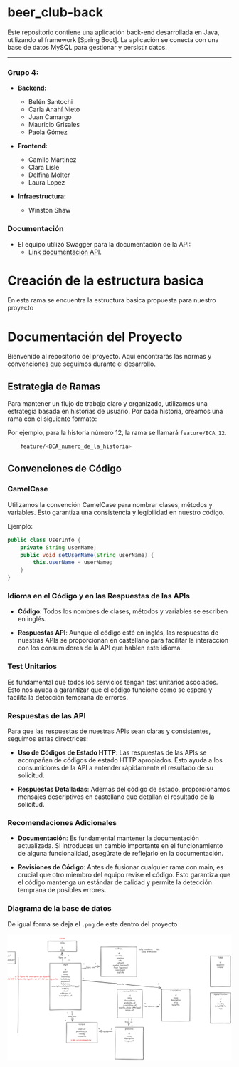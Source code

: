 # beer_club-back
Este repositorio contiene una aplicación back-end desarrollada en Java, utilizando el framework [Spring Boot]. La aplicación se conecta con una base de datos MySQL para gestionar y persistir datos.

___

<h3>Grupo 4:</h3>

- **Backend:**
    - Belén Santochi
    - Carla Anahí Nieto
    - Juan Camargo
    - Mauricio Grisales
    - Paola Gómez
      <br>

- **Frontend:**
    - Camilo Martinez
    - Clara Lisle
    - Delfina Molter
    - Laura Lopez
      <br>

- **Infraestructura:**
    - Winston Shaw 

<h3>Documentación</h3>

- El equipo utilizó Swagger para la documentación de la API:
    - [Link documentación API](http://localhost:8080/api/v1/swagger-ui/index.html#/).

# Creación de la estructura basica
En esta rama se encuentra la estructura basica propuesta para nuestro proyecto
# Documentación del Proyecto

Bienvenido al repositorio del proyecto. Aquí encontrarás las normas y convenciones que seguimos durante el desarrollo.

## Estrategia de Ramas

Para mantener un flujo de trabajo claro y organizado, utilizamos una estrategia basada en historias de usuario. Por cada historia, creamos una rama con el siguiente formato:

Por ejemplo, para la historia número 12, la rama se llamará `feature/BCA_12`.
```bash
    feature/<BCA_numero_de_la_historia>
```

## Convenciones de Código

### CamelCase

Utilizamos la convención CamelCase para nombrar clases, métodos y variables. Esto garantiza una consistencia y legibilidad en nuestro código.

Ejemplo:

```java
public class UserInfo {
    private String userName;
    public void setUserName(String userName) {
        this.userName = userName;
    }
}
```

### Idioma en el Código y en las Respuestas de las APIs
* **Código**: Todos los nombres de clases, métodos y variables se escriben en inglés.

* **Respuestas API**: Aunque el código esté en inglés, las respuestas de nuestras APIs se proporcionan en castellano para facilitar la interacción con los consumidores de la API que hablen este idioma.

### Test Unitarios
Es fundamental que todos los servicios tengan test unitarios asociados. Esto nos ayuda a garantizar que el código funcione como se espera y facilita la detección temprana de errores.

### Respuestas de las API
Para que las respuestas de nuestras APIs sean claras y consistentes, seguimos estas directrices:

* **Uso de Códigos de Estado HTTP**: Las respuestas de las APIs se acompañan de códigos de estado HTTP apropiados. Esto ayuda a los consumidores de la API a entender rápidamente el resultado de su solicitud.

* **Respuestas Detalladas**: Además del código de estado, proporcionamos mensajes descriptivos en castellano que detallan el resultado de la solicitud.

### Recomendaciones Adicionales
* **Documentación**: Es fundamental mantener la documentación actualizada. Si introduces un cambio importante en el funcionamiento de alguna funcionalidad, asegúrate de reflejarlo en la documentación.

* **Revisiones de Código**: Antes de fusionar cualquier rama con main, es crucial que otro miembro del equipo revise el código. Esto garantiza que el código mantenga un estándar de calidad y permite la detección temprana de posibles errores.

### Diagrama de la base de datos
De igual forma se deja el `.png` de este dentro del proyecto

![Diagrama de la base de datos](Esquema.png)

